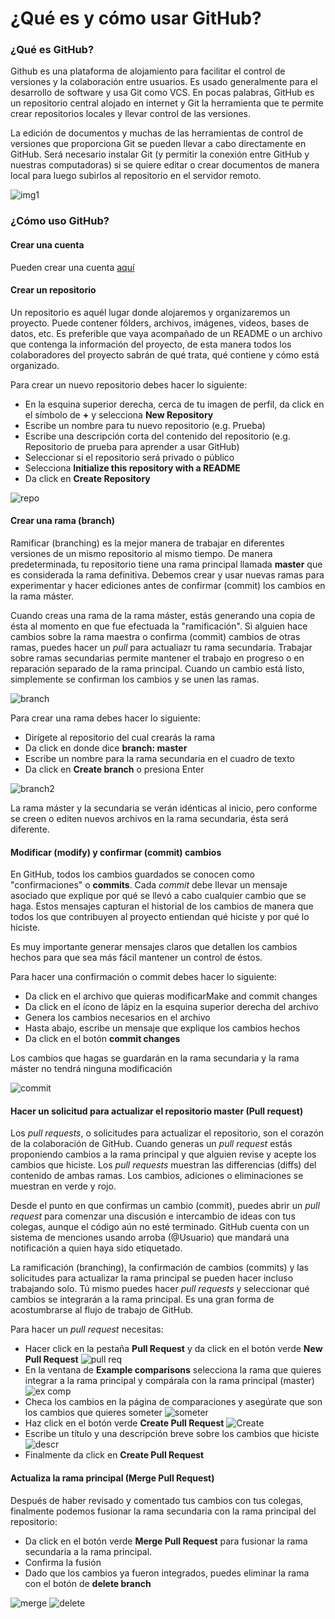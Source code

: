 # ¿Qué es y cómo usar GitHub?

### ¿Qué es GitHub?

Github es una plataforma de alojamiento para facilitar el control de versiones y la colaboración entre usuarios. Es usado generalmente para el desarrollo de software y usa Git como VCS. En pocas palabras, GitHub es un repositorio central alojado en internet y Git la herramienta que te permite crear repositorios locales y llevar control de las versiones. 

La edición de documentos y muchas de las herramientas de control de versiones que proporciona Git se pueden llevar a cabo directamente en GitHub. Será necesario instalar Git (y permitir la conexión entre GitHub y nuestras computadoras) si se quiere editar o crear documentos de manera local para luego subirlos al repositorio en el servidor remoto. 

![img1](https://d1jnx9ba8s6j9r.cloudfront.net/blog/wp-content/uploads/2017/11/GitHub-How-to-use-GitHub-Edureka-300x241.png)

### ¿Cómo uso GitHub?

#### Crear una cuenta

Pueden crear una cuenta [aquí](https://github.com/)

#### Crear un repositorio

Un repositorio es aquél lugar donde alojaremos y organizaremos un proyecto. Puede contener fólders, archivos, imágenes, videos, bases de datos, etc. Es preferible que vaya acompañado de un README o un archivo que contenga la información del proyecto, de esta manera todos los colaboradores del proyecto sabrán de qué trata, qué contiene y cómo está organizado. 

Para crear un nuevo repositorio debes hacer lo siguiente: 
- En la esquina superior derecha, cerca de tu imagen de perfil, da click en el símbolo de **+** y selecciona **New Repository**
- Escribe un nombre para tu nuevo repositorio (e.g. Prueba)
- Escribe una descripción corta del contenido del repositorio (e.g. Repositorio de prueba para aprender a usar GitHub)
- Seleccionar si el repositorio será privado o público
- Selecciona **Initialize this repository with a README**
- Da click en **Create Repository**

![repo](https://guides.github.com/activities/hello-world/create-new-repo.png)

#### Crear una rama (branch)

Ramificar (branching) es la mejor manera de trabajar en diferentes versiones de un mismo repositorio al mismo tiempo. De manera predeterminada, tu repositorio tiene una rama principal llamada **master** que es considerada la rama definitiva. Debemos crear y usar nuevas ramas para experimentar y hacer ediciones antes de confirmar (commit) los cambios en la rama máster. 

Cuando creas una rama de la rama máster, estás generando una copia de ésta al momento en que fue efectuada la "ramificación". Si alguien hace cambios sobre la rama maestra o confirma (commit) cambios de otras ramas, puedes hacer un *pull* para actualiazr tu rama secundaria. Trabajar sobre ramas secundarias permite mantener el trabajo en progreso o en reparación separado de la rama principal. Cuando un cambio está listo, simplemente se confirman los cambios y se unen las ramas. 

![branch](https://guides.github.com/activities/hello-world/branching.png)

Para crear una rama debes hacer lo siguiente: 
- Dirígete al repositorio del cual crearás la rama
- Da click en donde dice **branch: master**
- Escribe un nombre para la rama secundaria en el cuadro de texto
- Da click en **Create branch** o presiona Enter

![branch2](https://guides.github.com/activities/hello-world/readme-edits.gif)

La rama máster y la secundaria se verán idénticas al inicio, pero conforme se creen o editen nuevos archivos en la rama secundaria, ésta será diferente. 

#### Modificar (modify) y confirmar (commit) cambios 

En GitHub, todos los cambios guardados se conocen como "confirmaciones" o **commits**. Cada *commit* debe llevar un mensaje asociado que explique por qué se llevó a cabo cualquier cambio que se haga. Estos mensajes capturan el historial de los cambios de manera que todos los que contribuyen al proyecto entiendan qué hiciste y por qué lo hiciste. 

Es muy importante generar mensajes claros que detallen los cambios hechos para que sea más fácil mantener un control de éstos. 

Para hacer una confirmación o commit debes hacer lo siguiente: 
- Da click en el archivo que quieras modificarMake and commit changes
- Da click en el ícono de lápiz en la esquina superior derecha del archivo
- Genera los cambios necesarios en el archivo
- Hasta abajo, escribe un mensaje que explique los cambios hechos
- Da click en el botón **commit changes**

Los cambios que hagas se guardarán en la rama secundaria y la rama máster no tendrá ninguna modificación

![commit](https://guides.github.com/activities/hello-world/commit.png)

#### Hacer un solicitud para actualizar el repositorio master (Pull request)

Los *pull requests*,  o solicitudes para actualizar el repositorio, son el corazón de la colaboración de GitHub. Cuando generas un *pull request* estás proponiendo cambios a la rama principal y que alguien revise y acepte los cambios que hiciste. Los *pull requests* muestran las differencias (diffs) del contenido de ambas ramas. Los cambios, adiciones o eliminaciones se muestran en verde y rojo. 

Desde el punto en que confirmas un cambio (commit), puedes abrir un *pull request* para comenzar una discusión e intercambio de ideas con tus colegas, aunque el código aún no esté terminado. GitHub cuenta con un sistema de menciones usando arroba (@Usuario) que mandará una notificación a quien haya sido etiquetado. 

La ramificación (branching), la confirmación de cambios (commits) y las solicitudes para actualizar la rama principal se pueden hacer incluso trabajando solo. Tú mismo puedes hacer *pull requests* y seleccionar qué cambios se integrarán a la rama principal. Es una gran forma de acostumbrarse al flujo de trabajo de GitHub. 

Para hacer un *pull request* necesitas:
- Hacer click en la pestaña **Pull Request** y da click en el botón verde **New Pull Request**
![pull req](https://guides.github.com/activities/hello-world/pr-tab.gif)
- En la ventana de **Example comparisons** selecciona la rama que quieres integrar a la rama principal y compárala con la rama principal (master)
![ex comp](https://guides.github.com/activities/hello-world/pick-branch.png)
- Checa los cambios en la página de comparaciones y asegúrate que son los cambios que quieres someter
![someter](https://guides.github.com/activities/hello-world/diff.png)
- Haz click en el botón verde **Create Pull Request** 
![Create](https://guides.github.com/activities/hello-world/create-pr.png)
- Escribe un título y una descripción breve sobre los cambios que hiciste 
![descr](https://guides.github.com/activities/hello-world/pr-form.png)
- Finalmente da click en **Create Pull Request**


#### Actualiza la rama principal (Merge Pull Request)

Después de haber revisado y comentado tus cambios con tus colegas, finalmente podemos fusionar la rama secundaria con la rama principal del repositorio: 

- Da click en el botón verde **Merge Pull Request** para fusionar la rama secundaria a la rama principal. 
- Confirma la fusión
- Dado que los cambios ya fueron integrados, puedes eliminar la rama con el botón de **delete branch**

![merge](https://guides.github.com/activities/hello-world/merge-button.png)
![delete](https://guides.github.com/activities/hello-world/delete-button.png)




